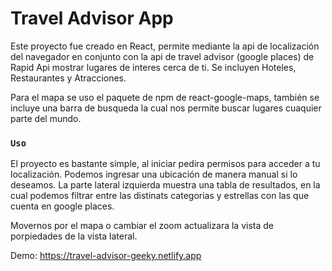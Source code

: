 # Travel Advisor App

Este proyecto fue creado en React, permite mediante la api de localización del navegador en conjunto con la api de travel advisor (google places) de Rapid Api mostrar lugares de interes cerca de ti. Se incluyen Hoteles, Restaurantes y Atracciones. 
 
Para el mapa se uso el paquete de npm de react-google-maps, también se incluye una barra de busqueda la cual nos permite buscar lugares cuaquier parte del mundo. 


### `Uso`

El proyecto es bastante simple, al iniciar pedira permisos para acceder a tu localización. Podemos ingresar una ubicación de manera manual si lo deseamos. La parte lateral izquierda muestra una tabla de resultados, en la cual podemos filtrar entre las distinats categorias y estrellas con las que cuenta en google places. 


Movernos por el mapa o cambiar el zoom actualizara la vista de porpiedades de la vista lateral. 

Demo: https://travel-advisor-geeky.netlify.app


